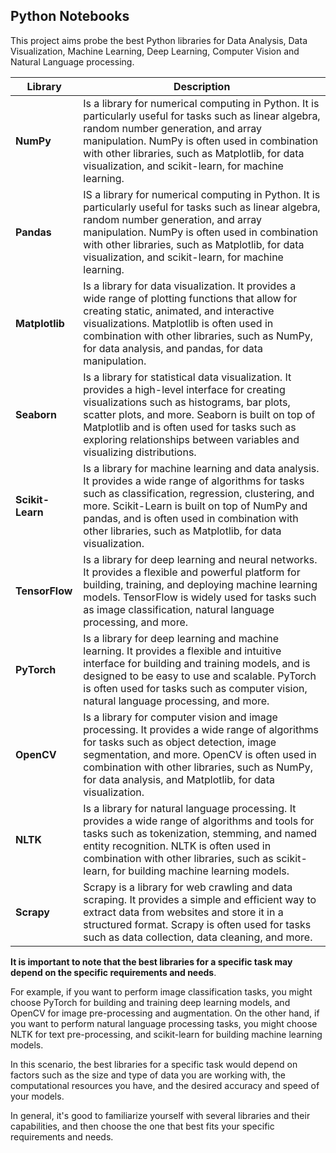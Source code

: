 ## Python Notebooks

This project aims probe the best Python libraries for Data Analysis, Data Visualization, Machine Learning, Deep Learning, Computer Vision and Natural Language processing.

|Library|Description|
|-------|-----------|
|**NumPy**|Is a library for numerical computing in Python. It is particularly useful for tasks such as linear algebra, random number generation, and array manipulation. NumPy is often used in combination with other libraries, such as Matplotlib, for data visualization, and scikit-learn, for machine learning.|
|**Pandas**|IS a library for numerical computing in Python. It is particularly useful for tasks such as linear algebra, random number generation, and array manipulation. NumPy is often used in combination with other libraries, such as Matplotlib, for data visualization, and scikit-learn, for machine learning.|
|**Matplotlib**|Is a library for data visualization. It provides a wide range of plotting functions that allow for creating static, animated, and interactive visualizations. Matplotlib is often used in combination with other libraries, such as NumPy, for data analysis, and pandas, for data manipulation.|
|**Seaborn**|Is a library for statistical data visualization. It provides a high-level interface for creating visualizations such as histograms, bar plots, scatter plots, and more. Seaborn is built on top of Matplotlib and is often used for tasks such as exploring relationships between variables and visualizing distributions.|
|**Scikit-Learn**|Is a library for machine learning and data analysis. It provides a wide range of algorithms for tasks such as classification, regression, clustering, and more. Scikit-Learn is built on top of NumPy and pandas, and is often used in combination with other libraries, such as Matplotlib, for data visualization.|
|**TensorFlow**|Is a library for deep learning and neural networks. It provides a flexible and powerful platform for building, training, and deploying machine learning models. TensorFlow is widely used for tasks such as image classification, natural language processing, and more.|
|**PyTorch**|Is a library for deep learning and machine learning. It provides a flexible and intuitive interface for building and training models, and is designed to be easy to use and scalable. PyTorch is often used for tasks such as computer vision, natural language processing, and more.|
|**OpenCV**|Is a library for computer vision and image processing. It provides a wide range of algorithms for tasks such as object detection, image segmentation, and more. OpenCV is often used in combination with other libraries, such as NumPy, for data analysis, and Matplotlib, for data visualization.|
|**NLTK**|Is a library for natural language processing. It provides a wide range of algorithms and tools for tasks such as tokenization, stemming, and named entity recognition. NLTK is often used in combination with other libraries, such as scikit-learn, for building machine learning models.|
|**Scrapy**|Scrapy is a library for web crawling and data scraping. It provides a simple and efficient way to extract data from websites and store it in a structured format. Scrapy is often used for tasks such as data collection, data cleaning, and more.|

**It is important to note that the best libraries for a specific task may depend on the specific requirements and needs**.

For example, if you want to perform image classification tasks, you might choose PyTorch for building and training deep learning models, and OpenCV for image pre-processing and augmentation. On the other hand, if you want to perform natural language processing tasks, you might choose NLTK for text pre-processing, and scikit-learn for building machine learning models.

In this scenario, the best libraries for a specific task would depend on factors such as the size and type of data you are working with, the computational resources you have, and the desired accuracy and speed of your models.

In general, it's good to familiarize yourself with several libraries and their capabilities, and then choose the one that best fits your specific requirements and needs.
